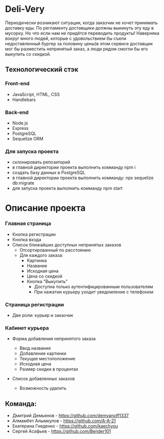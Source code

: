# Deli-Very
 Периодически возникают ситуации, когда заказчик не хочет принимать доставку еды. По регламенту доставщики должны выкинуть эту еду в мусорку.  Но что если нам не придётся переводить продукты! Наверняка вокруг много людей, которые с удовольствием бы съели недоставленный бургер за половину цены)в этом сервисе доставщик мог бы разместить непринятый заказ, а люди рядом смогли бы его выкупить со скидкой.

## Технологический стэк
### Front-end
  - JavaScript, HTML, CSS
  - Handlebars

### Back-end
  - Node.js
  - Express
  - PostgreSQL
  - Sequelize ORM

### Для запуска проекта

- склонировать репозиторий
- в главной директории проекта выполнить комманду npm i
- создать базу данных в PostgreSQL
- в главной директории проекта выполнить комманду: npx sequelize db:migrate
- для запуска проекта выполнить комманду npm start


# Описание проекта
### Главная страница

* Кнопка регистрации
* Кнопка входа
* Список ближайших доступных непринятых заказов
  * Отсортированный по расстоянию
  * Для каждого заказа:
    * Картинка
    * Название
    * Исходная цена
    * Цена со скидкой
    * Кнопка "Выкупить"
      * Доступна только аутентифицированным пользователям
      * При нажатии курьеру уходит уведомление с телефоном

### Страница регистрации
  
  * Две роли: курьер и заказчик

### Кабинет курьера

* Форма добавления непринятого заказа
  * Ввод названия
  * Добавление картинки
  * Текущее местоположение
  * Исходная цена
  * Размер скидки в процентах

* Список добавленных заказов
  * Возможность удалить


## Команда:
* Дмитрий Демьянов - https://github.com/demyanoff1337
* Алмамбет Алымкулов - https://github.com/A-A-21
* Екатерина Гнеденко - https://github.com/kaechyou
* Сергей Асафьев - https://github.com/Bender101
